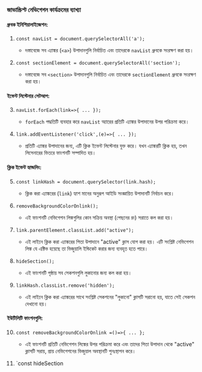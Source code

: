 ### জাভাস্ক্রিপ্ট নেভিগেশন কার্যক্রমের ব্যাখ্যা

#### ধ্রুবক ইনিশিয়ালাইজেশন:
1. `const navList = document.querySelectorAll('a');`
   - দস্তাবেজে সব এ্যাঙ্কর (`<a>`) উপাদানগুলি নির্বাচিত এবং তাদেরকে `navList` ধ্রুবকে সংরক্ষণ করা হয়।

2. `const sectionElement = document.querySelectorAll('section');`
   - দস্তাবেজে সব `<section>` উপাদানগুলি নির্বাচিত এবং তাদেরকে `sectionElement` ধ্রুবকে সংরক্ষণ করা হয়।

#### ইভেন্ট লিস্টেনার সেটআপ:
3. `navList.forEach(link=>{ ... });`
   - `forEach` পদ্ধতিটি ব্যবহার করে `navList` অ্যারের প্রতিটি এ্যাঙ্কর উপাদানের উপর পরিক্রমা করে।

4. `link.addEventListener('click',(e)=>{ ... });`
   - প্রতিটি এ্যাঙ্কর উপাদানের জন্য, এটি ক্লিক ইভেন্ট লিস্টেনার যুক্ত করে। যখন এ্যাঙ্করটি ক্লিক হয়, তখন লিসেনারের ভিতরে ফাংশনটি সম্পাদিত হয়।

#### ক্লিক ইভেন্ট হ্যান্ডলিং:
5. `const linkHash = document.querySelector(link.hash);`
   - ক্লিক করা এ্যাঙ্করের (`link`) হ্যাশ মানের অনুরূপ আইডি সংজ্ঞায়িত উপাদানটি নির্বাচন করে।

6. `removeBackgroundColorOnlink();`
   - এই ফাংশনটি নেভিগেশন লিঙ্কগুলির কোন সক্রিয় অবস্থা (পেছনের রং) সরাতে কল করা হয়।

7. `link.parentElement.classList.add("active");`
   - এই লাইনে ক্লিক করা এ্যাঙ্করের পিতা উপাদানে "active" ক্লাস যোগ করা হয়। এটি সংশ্লিষ্ট নেভিগেশন লিঙ্ক যে এক্টিভ হয়েছে তা ভিজুয়ালি ইন্ডিকেট করার জন্য ব্যবহৃত হতে পারে।

8. `hideSection();`
   - এই ফাংশনটি পৃষ্ঠায় সব সেকশনগুলি লুকানোর জন্য কল করা হয়।

9. `linkHash.classList.remove('hidden');`
   - এই লাইনে ক্লিক করা এ্যাঙ্করের সাথে সংশ্লিষ্ট সেকশনের "লুকানো" ক্লাসটি সরানো হয়, যাতে সেই সেকশন দেখানো হয়।

#### ইউটিলিটি ফাংশনগুলি:
10. `const removeBackgroundColorOnlink =()=>{ ... };`
    - এই ফাংশনটি প্রতিটি নেভিগেশন লিঙ্কের উপর পরিক্রমা করে এবং তাদের পিতা উপাদান থেকে "active" ক্লাসটি সরায়, প্রায় নেভিগেশনের ভিজুয়াল অবস্থানটি পুনঃস্থাপন করে।

11. `const hideSection
